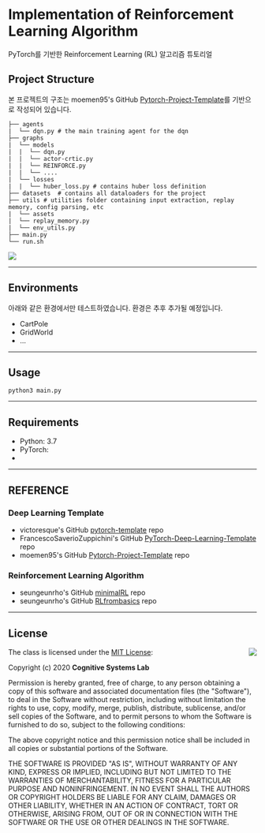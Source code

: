 # Implementation of Reinforcement Learning Algorithm 
PyTorch를 기반한 Reinforcement Learning (RL) 알고리즘 튜토리얼

## Project Structure
본 프로젝트의 구조는 moemen95's GitHub [Pytorch-Project-Template](https://github.com/moemen95/Pytorch-Project-Template)를 기반으로 작성되어 있습니다. 
```
├── agents
|  └── dqn.py # the main training agent for the dqn
├── graphs
|  └── models
|  |  └── dqn.py
|  |  └── actor-crtic.py
|  |  └── REINFORCE.py
|  |  └── ....
|  └── losses
|  |  └── huber_loss.py # contains huber loss definition
├── datasets  # contains all dataloaders for the project
├── utils # utilities folder containing input extraction, replay memory, config parsing, etc
|  └── assets
|  └── replay_memory.py
|  └── env_utils.py
├── main.py
└── run.sh
```

![](https://github.com/moemen95/Pytorch-Project-Template/raw/master/utils/assets/class_diagram.png)

---

## Environments
아래와 같은 환경에서만 테스트하였습니다. 환경은 추후 추가될 예정입니다.
- CartPole
- GridWorld
- ...

---

## Usage

```
python3 main.py
```

---

## Requirements
- Python: 3.7
- PyTorch: 
- 

---

## REFERENCE
### Deep Learning Template
- victoresque's GitHub [pytorch-template](https://github.com/victoresque/pytorch-template) repo
- FrancescoSaverioZuppichini's GitHub [PyTorch-Deep-Learning-Template](https://github.com/FrancescoSaverioZuppichini/PyTorch-Deep-Learning-Template) repo
- moemen95's GitHub [Pytorch-Project-Template](https://github.com/moemen95/Pytorch-Project-Template) repo
### Reinforcement Learning Algorithm
- seungeunrho's GitHub [minimalRL](https://github.com/seungeunrho/minimalRL) repo
- seungeunrho's GitHub [RLfrombasics](https://github.com/seungeunrho/RLfrombasics) repo

---

## License
<img align="right" src="http://opensource.org/trademarks/opensource/OSI-Approved-License-100x137.png">

The class is licensed under the [MIT License](http://opensource.org/licenses/MIT):

Copyright (c) 2020 **Cognitive Systems Lab**

Permission is hereby granted, free of charge, to any person obtaining a copy of this software and associated documentation files (the "Software"), to deal in the Software without restriction, including without limitation the rights to use, copy, modify, merge, publish, distribute, sublicense, and/or sell copies of the Software, and to permit persons to whom the Software is furnished to do so, subject to the following conditions:

The above copyright notice and this permission notice shall be included in all copies or substantial portions of the Software.

THE SOFTWARE IS PROVIDED "AS IS", WITHOUT WARRANTY OF ANY KIND, EXPRESS OR IMPLIED, INCLUDING BUT NOT LIMITED TO THE WARRANTIES OF MERCHANTABILITY, FITNESS FOR A PARTICULAR PURPOSE AND NONINFRINGEMENT. IN NO EVENT SHALL THE AUTHORS OR COPYRIGHT HOLDERS BE LIABLE FOR ANY CLAIM, DAMAGES OR OTHER LIABILITY, WHETHER IN AN ACTION OF CONTRACT, TORT OR OTHERWISE, ARISING FROM, OUT OF OR IN CONNECTION WITH THE SOFTWARE OR THE USE OR OTHER DEALINGS IN THE SOFTWARE.

